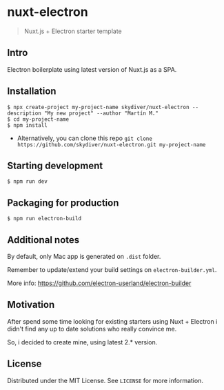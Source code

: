 # nuxt-electron
> Nuxt.js + Electron starter template


## Intro
Electron boilerplate using latest version of Nuxt.js as a SPA.


## Installation
```
$ npx create-project my-project-name skydiver/nuxt-electron --description "My new project" --author "Martín M."
$ cd my-project-name
$ npm install
```

* Alternatively, you can clone this repo `git clone https://github.com/skydiver/nuxt-electron.git my-project-name`


## Starting development
```
$ npm run dev
```


## Packaging for production
```
$ npm run electron-build
```


## Additional notes
By default, only Mac app is generated on `.dist` folder.

Remember to update/extend your build settings on `electron-builder.yml`.

More info: https://github.com/electron-userland/electron-builder


## Motivation
After spend some time looking for existing starters using Nuxt + Electron i didn't find any up to date solutions who really convince me.

So, i decided to create mine, using latest 2.* version.


## License

Distributed under the MIT License. See `LICENSE` for more information.
